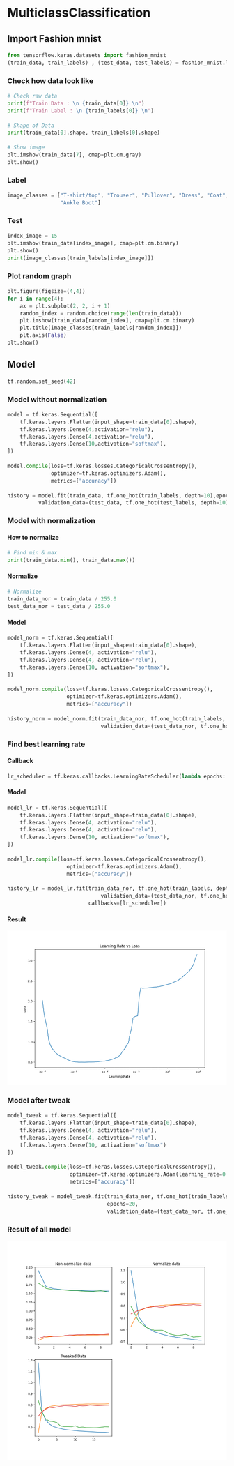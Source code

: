 # MulticlassClassification

## Import Fashion mnist

```python
from tensorflow.keras.datasets import fashion_mnist
(train_data, train_labels) , (test_data, test_labels) = fashion_mnist.load_data()
```

### Check how data look like
```python
# Check raw data
print(f"Train Data : \n {train_data[0]} \n")
print(f"Train Label : \n {train_labels[0]} \n")

# Shape of Data
print(train_data[0].shape, train_labels[0].shape)

# Show image
plt.imshow(train_data[7], cmap=plt.cm.gray)
plt.show()
```

### Label
```python
image_classes = ["T-shirt/top", "Trouser", "Pullover", "Dress", "Coat", "Sandal", "Shirt", "Sneaker", "Bag",
                 "Ankle Boot"]
```

### Test
```python
index_image = 15
plt.imshow(train_data[index_image], cmap=plt.cm.binary)
plt.show()
print(image_classes[train_labels[index_image]])
```

### Plot random graph
```python
plt.figure(figsize=(4,4))
for i in range(4):
    ax = plt.subplot(2, 2, i + 1)
    random_index = random.choice(range(len(train_data)))
    plt.imshow(train_data[random_index], cmap=plt.cm.binary)
    plt.title(image_classes[train_labels[random_index]])
    plt.axis(False)
plt.show()
```

## Model
```python
tf.random.set_seed(42)
```

### Model without normalization
```python
model = tf.keras.Sequential([
    tf.keras.layers.Flatten(input_shape=train_data[0].shape),
    tf.keras.layers.Dense(4,activation="relu"),
    tf.keras.layers.Dense(4,activation="relu"),
    tf.keras.layers.Dense(10,activation="softmax"),
])

model.compile(loss=tf.keras.losses.CategoricalCrossentropy(),
              optimizer=tf.keras.optimizers.Adam(),
              metrics=["accuracy"])

history = model.fit(train_data, tf.one_hot(train_labels, depth=10),epochs=10,
          validation_data=(test_data, tf.one_hot(test_labels, depth=10)))
```

### Model with normalization
#### How to normalize
```python
# Find min & max
print(train_data.min(), train_data.max())
```

#### Normalize
```python
# Normalize
train_data_nor = train_data / 255.0
test_data_nor = test_data / 255.0
```

#### Model
```python
model_norm = tf.keras.Sequential([
    tf.keras.layers.Flatten(input_shape=train_data[0].shape),
    tf.keras.layers.Dense(4, activation="relu"),
    tf.keras.layers.Dense(4, activation="relu"),
    tf.keras.layers.Dense(10, activation="softmax"),
])

model_norm.compile(loss=tf.keras.losses.CategoricalCrossentropy(),
                   optimizer=tf.keras.optimizers.Adam(),
                   metrics=["accuracy"])

history_norm = model_norm.fit(train_data_nor, tf.one_hot(train_labels, depth=10), epochs=10,
                              validation_data=(test_data_nor, tf.one_hot(test_labels, depth=10)))
```

### Find best learning rate

#### Callback
```python
lr_scheduler = tf.keras.callbacks.LearningRateScheduler(lambda epochs: 1e-4 * 10 ** (epochs / 20))
```

#### Model
```python
model_lr = tf.keras.Sequential([
    tf.keras.layers.Flatten(input_shape=train_data[0].shape),
    tf.keras.layers.Dense(4, activation="relu"),
    tf.keras.layers.Dense(4, activation="relu"),
    tf.keras.layers.Dense(10, activation="softmax"),
])

model_lr.compile(loss=tf.keras.losses.CategoricalCrossentropy(),
                   optimizer=tf.keras.optimizers.Adam(),
                   metrics=["accuracy"])

history_lr = model_lr.fit(train_data_nor, tf.one_hot(train_labels, depth=10), epochs=100,
                              validation_data=(test_data_nor, tf.one_hot(test_labels, depth=10)),
                          callbacks=[lr_scheduler])
```

#### Result
![lr_loss](https://github.com/UncleThree0402/LearningTensorFlow/blob/dev/NeuralNetworkClassification/MulticlassClassification/Image/lr_loss.png)

### Model after tweak
```python
model_tweak = tf.keras.Sequential([
    tf.keras.layers.Flatten(input_shape=train_data[0].shape),
    tf.keras.layers.Dense(4, activation="relu"),
    tf.keras.layers.Dense(4, activation="relu"),
    tf.keras.layers.Dense(10, activation="softmax")
])

model_tweak.compile(loss=tf.keras.losses.CategoricalCrossentropy(),
                    optimizer=tf.keras.optimizers.Adam(learning_rate=0.001),
                    metrics=["accuracy"])

history_tweak = model_tweak.fit(train_data_nor, tf.one_hot(train_labels, depth=10),
                                epochs=20,
                                validation_data=(test_data_nor, tf.one_hot(test_labels, depth=10)))
```

### Result of all model
![result](https://github.com/UncleThree0402/LearningTensorFlow/blob/dev/NeuralNetworkClassification/MulticlassClassification/Image/accuracy.png)